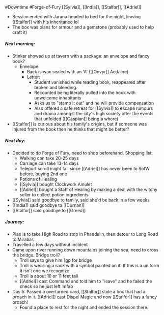 #Downtime #Forge-of-Fury
[[Sylvia]], [[India]], [[Stalfor]], [[Adriel]]
 
- Session ended with Jarana headed to bed for the night, leaving [[Stalfor]] with his inheritance lol
- The box was plans for armour and a gemstone (probably used to help craft it)

##### Next morning:
- Stinker showed up at tavern with a package: an envelope and fancy book?
	- Envelope:
		- Back is wax sealed with an 'A' ([[Onvyr]] Aedaine)
		- Letter:
			- Student vanished while reading book, reappeared after broken and bleeding.
			- Recounted being literally pulled into the book with unwelcome inhabitants
			- Asks us to "stamp it out" and he will provide compensation
			- Also offered a safe retreat for [[Sylvia]] to escape rumours and drama amongst the city's high society after the events that unfolded ([[Caspian]] being a whore)
- [[Stalfor]] is curious about his family's origins, but if someone was injured from the book then he thinks that might be better?

##### Next day:
- Decided to do Forge of Fury, need to shop beforehand. Shopping list:
	- Walking can take 20-25 days
	- Carriage can take 13-14 days
	- Teleport scroll might fail since [[Adriel]] has never been to SotW before, buying 2nd one
	- Potions of Healing
	- [[Sylvia]] bought Clockwork Amulet
	- [[Adriel]] bought a Staff of Healing by making a deal with the witchy seller to collect potion ingredients
- [[Sylvia]] said goodbye to family, said she'd be back in a few weeks
- [[India]] said goodbye to [[Durnan]]
- [[Stalfor]] said goodbye to [[Greed]]

##### Journey:
- Plan is to take High Road to stop in Phandalin, then detour to Long Road to Mirabar.
- Travelled a few days without incident
- Came upon river running down mountains joining the sea, need to cross the bridge. Bridge troll?
	- Troll says to give him 1gp for bridge
	- Troll is wearing a sack with a symbol painted on it. If this is a uniform it isn't one we recognize
	- Troll is about 10 or 11 feet tall
	- [[Adriel]] cast Command and told him to "leave" and he failed the check so he just left lmfao
- Day 5: Passed a overturned card, [[Stalfor]] stole a box that had a broach in it. [[Adriel]] cast Dispel Magic and now [[Stalfor]] has a fancy broach!
	- Found a place to rest for the night and ended the session there.